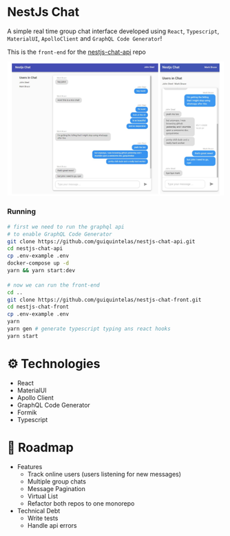 # NestJs Chat

A simple real time group chat interface developed using `React`, `Typescript`, `MaterialUI`, `ApolloClient` and `GraphQL Code Generator`!

This is the ``front-end`` for the [nestjs-chat-api](https://github.com/guiquintelas/nestjs-chat-api) repo

![Primeira Utilizacao Demo](static/nestjs-chat-img.png)

### Running
``` sh
# first we need to run the graphql api
# to enable GraphQL Code Generator
git clone https://github.com/guiquintelas/nestjs-chat-api.git
cd nestjs-chat-api
cp .env-example .env
docker-compose up -d
yarn && yarn start:dev

# now we can run the front-end
cd ..
git clone https://github.com/guiquintelas/nestjs-chat-front.git
cd nestjs-chat-front
cp .env-example .env
yarn
yarn gen # generate typescript typing ans react hooks
yarn start
```


# ⚙️ Technologies
  - React
  - MaterialUI
  - Apollo Client
  - GraphQL Code Generator
  - Formik
  - Typescript

# 🚧 Roadmap
  - Features
    - Track online users (users listening for new messages)
    - Multiple group chats
    - Message Pagination
    - Virtual List
    - Refactor both repos to one monorepo
  - Technical Debt
    - Write tests
    - Handle api errors

